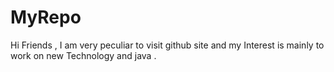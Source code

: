 # MyRepo
Hi Friends ,
  I am very peculiar to visit github site and my Interest is mainly to work on new Technology and java .
  
